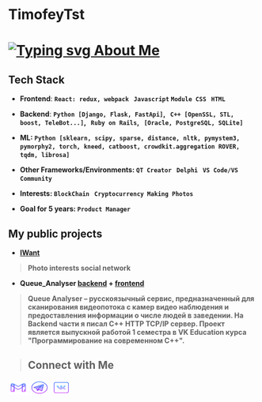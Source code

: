 # TimofeyTst
# <a href="https://git.io/typing-svg"><img src="https://readme-typing-svg.demolab.com?font=Helvetica&pause=1000&color=B511FFE4&vCenter=true&width=450&lines=Hi!+%F0%9F%A5%A5+%E2%A0%80I%60m+Timofey+Starzhevsky;Any+project+should+surprise+others+%F0%9F%93%B8;%F0%9F%91%89+Frontend%2FBackend+developer+" alt="Typing svg About Me" /></a>

## Tech Stack
- **Frontend**: <b> ```React: redux, webpack``` &nbsp; ```Javascript``` ```Module CSS``` &nbsp; ```HTML``` &nbsp; </b><br>

- **Backend**: <b>```Python [Django, Flask, FastApi]```, &nbsp; ```C++ [OpenSSL, STL, boost, TeleBot...]```, &nbsp;  <b> ```Ruby on Rails```, &nbsp; </b> <b>```[Oracle, PostgreSQL, SQLite]```</b> <br>

- **ML**: <b> ```Python [sklearn, scipy, sparse, distance, nltk, pymystem3, pymorphy2, torch, kneed, catboost, crowdkit.aggregation ROVER, tqdm, librosa]``` </b> <br>
  
- **Other Frameworks/Environments**: <b> ```QT Creator``` &nbsp; ```Delphi``` &nbsp; ```VS Code/VS Community``` &nbsp; </b><br>
- **Interests**: <b> ```BlockChain``` &nbsp; ```Cryptocurrency```  &nbsp;```Making Photos``` &nbsp;</b>
- **Goal for 5 years**: <b> ```Product Manager``` &nbsp;

## My public projects
- [IWant](https://github.com/TimofeyTst/IWant)
> Photo interests social network
- Queue_Analyser [backend](https://github.com/kotoBOPOT/Queue_Analyser_back/) + [frontend](https://github.com/TimofeyTst/queue_analyser_front)
> Queue Analyser – русскоязычный сервис, предназначенный для сканирования видеопотока с камер видео наблюдения и предоставления информации о числе людей в заведении. На Backend части я писал С++ HTTP TCP/IP сервер. Проект является выпускной работой 1 семестра в VK Education курса "Программирование на современном C++".

> ## Connect with Me

<a href="mailto:yarik.mist@gmail.com" target="blank"><img src="svg/logo-gmail.svg" alt="TimofeyTst" height="30" width="40"></a>
<a href="https://t.me/Starzhev" target="blank"><img src="svg/logo-telegram.svg" alt="TimofeyTst" height="30" width="40"></a>
<a href="https://vk.com/ad_vokat" target="blank"><img src="svg/logo-vk.svg" alt="TimofeyTst" height="30" width="40"></a>
